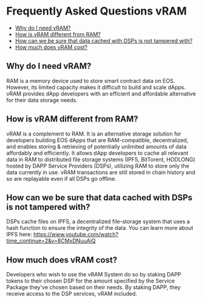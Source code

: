 Frequently Asked Questions
vRAM
========

- [Why do I need vRAM?](#why-do-i-need-vram)
- [How is vRAM different from RAM?](#how-is-vram-different-from-ram)
- [How can we be sure that data cached with DSPs is not tampered with?](#how-can-we-be-sure-that-data-cached-with-dsps-is-not-tampered-with)
- [How much does vRAM cost?](#how-much-does-vram-cost)

## Why do I need vRAM?

RAM is a memory device used to store smart contract data on EOS. However, its limited capacity makes it difficult to build and scale dApps. vRAM provides dApp developers with an efficient and affordable alternative for their data storage needs.

## How is vRAM different from RAM?

vRAM is a complement to RAM. It is an alternative storage solution for developers building EOS dApps that are RAM-compatible, decentralized, and enables storing & retrieving of potentially unlimited amounts of data affordably and efficiently. It allows dApp developers to cache all relevant data in RAM to distributed file storage systems (IPFS, BitTorent, HODLONG) hosted by DAPP Service Providers (DSPs), utilizing RAM to store only the data currently in use. vRAM transactions are still stored in chain history and so are replayable even if all DSPs go offline.

## How can we be sure that data cached with DSPs is not tampered with?

DSPs cache files on IPFS, a decentralized file-storage system that uses a hash function to ensure the integrity of the data. You can learn more about IPFS here: https://www.youtube.com/watch?time_continue=2&v=8CMxDNuuAiQ

## How much does vRAM cost?

Developers who wish to use the vRAM System do so by staking DAPP tokens to their chosen DSP for the amount specified by the Service Package they've chosen based on their needs. By staking DAPP, they receive access to the DSP services, vRAM included.